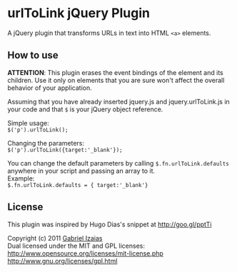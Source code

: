 # urlToLink jQuery Plugin

A jQuery plugin that transforms URLs in text into HTML `<a>` elements.


## How to use

<b>ATTENTION</b>: This plugin erases the event bindings of the element and its children. Use it only on elements that you are sure won't affect the overall behavior of your application.

Assuming that you have already inserted jquery.js and jquery.urlToLink.js in your code and that `$` is your jQuery object reference.

Simple usage:<br />
`$('p').urlToLink();`

Changing the parameters:<br />
`$('p').urlToLink({target:'_blank'});`

You can change the default parameters by calling `$.fn.urlToLink.defaults` anywhere in your script and passing an array to it. <br />
Example:<br />
`$.fn.urlToLink.defaults = { target:'_blank'}`


## License

This plugin was inspired by Hugo Dias's snippet at http://goo.gl/pptTi

Copyright (c) 2011 [Gabriel Izaias](gabrielizaias.com)<br />
Dual licensed under the MIT and GPL licenses:<br />
http://www.opensource.org/licenses/mit-license.php<br />
http://www.gnu.org/licenses/gpl.html
